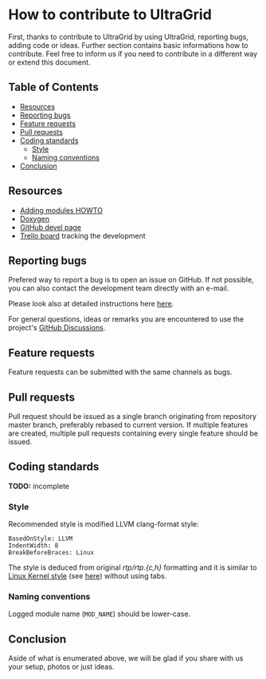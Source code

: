 # How to contribute to UltraGrid
First, thanks to contribute to UltraGrid by using UltraGrid, reporting bugs,
adding code or ideas. Further section contains basic informations how to
contribute. Feel free to inform us if you need to contribute in a different
way or extend this document.

## Table of Contents

* [Resources](#resources)
* [Reporting bugs](#reporting-bugs)
* [Feature requests](#feature-requests)
* [Pull requests](#pull-requests)
* [Coding standards](#coding-standards)
   * [Style](#style)
   * [Naming conventions](#naming-conventions)
* [Conclusion](#conclusion)

## Resources

- [Adding modules HOWTO](doc/ADDING-MODULES.md)
- [Doxygen](https://frakira.fi.muni.cz/~xpulec/ultragrid-doxygen/html/)
- [GitHub devel page](https://github.com/CESNET/UltraGrid/wiki/Developer-Documentation)
- [Trello board](https://trello.com/b/PjZW4sas/ultragrid-development) tracking the development

## Reporting bugs

Prefered way to report a bug is to open an issue on GitHub. If not possible,
you can also contact the development team directly with an e-mail.

Please look also at detailed instructions here [here](doc/REPORTING-BUGS.md).

For general questions, ideas or remarks you are encountered to use the project's
[GitHub Discussions](https://github.com/CESNET/UltraGrid/discussions).

## Feature requests
Feature requests can be submitted with the same channels as bugs.

## Pull requests

Pull request should be issued as a single branch originating from repository
master branch, preferably rebased to current version. If multiple features are
created, multiple pull requests containing every single feature should be
issued.

## Coding standards
**TODO:** incomplete

### Style

Recommended style is modified LLVM clang-format style:
```
BasedOnStyle: LLVM
IndentWidth: 8
BreakBeforeBraces: Linux
````

The style is deduced from original _rtp/rtp.{c,h}_ formatting and it
is similar to [Linux Kernel
style](https://www.kernel.org/doc/Documentation/process/coding-style.rst)
(see [here](https://clang.llvm.org/docs/ClangFormatStyleOptions.html#examples))
without using tabs.

### Naming conventions

Logged module name (`MOD_NAME`) should be lower-case.

## Conclusion
Aside of what is enumerated above, we will be glad if you share with us your
setup, photos or just ideas.

